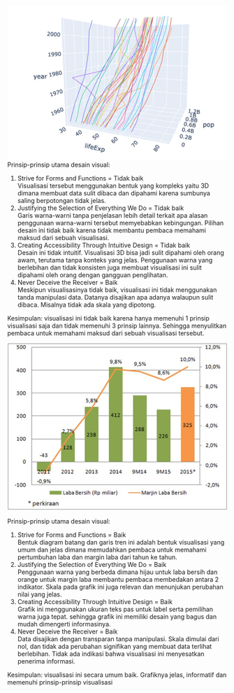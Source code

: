 ![Screenshot_1](https://github.com/asrnd12/Visualisasi_Data_Informasi/blob/main/Tugas%203/WhatsApp%20Image%202024-09-24%20at%2021.31.43%20(1).jpeg)
Prinsip-prinsip utama desain visual:
1. Strive for Forms and Functions = Tidak baik </li>
Visualisasi tersebut menggunakan bentuk yang kompleks yaitu 3D dimana membuat data sulit 
dibaca dan dipahami karena sumbunya saling berpotongan tidak jelas.
2. Justifying the Selection of Everything We Do = Tidak baik </li>
Garis warna-warni tanpa penjelasan lebih detail terkait apa alasan penggunaan warna-warni 
tersebut memyebabkan kebingungan. Pilihan desain ini tidak baik karena tidak membantu 
pembaca memahami maksud dari sebuah visualisasi.
3. Creating Accessibility Through Intuitive Design = Tidak baik </li>
Desain ini tidak intuitif. Visualisasi 3D bisa jadi sulit dipahami oleh orang awam, terutama tanpa 
konteks yang jelas. Penggunaan warna yang berlebihan dan tidak konsisten juga membuat 
visualisasi ini sulit dipahami oleh orang dengan gangguan penglihatan.
4. Never Deceive the Receiver = Baik </li>
Meskipun visualisasinya tidak baik, visualisasi ini tidak menggunakan tanda manipulasi data. 
Datanya disajikan apa adanya walaupun sulit dibaca. Misalnya tidak ada skala yang dipotong.</li>

Kesimpulan: visualisasi ini tidak baik karena hanya memenuhi 1 prinsip visualisasi saja dan tidak 
memenuhi 3 prinsip lainnya. Sehingga menyulitkan pembaca untuk memahami maksud dari sebuah 
visualisasi tersebut.

![Screenshot_1](https://github.com/asrnd12/Visualisasi_Data_Informasi/blob/main/Tugas%203/WhatsApp%20Image%202024-09-24%20at%2021.29.05%20(1).jpeg)

Prinsip-prinsip utama desain visual:
1. Strive for Forms and Functions = Baik</li>
Bentuk diagram batang dan garis tren ini adalah bentuk visualisasi yang umum dan jelas dimana 
memudahkan pembaca untuk memahami pertumbuhan laba dan margin laba dari tahun ke 
tahun.
2. Justifying the Selection of Everything We Do = Baik</li>
Penggunaan warna yang berbeda dimana hijau untuk laba bersih dan orange untuk margin laba 
membantu pembaca membedakan antara 2 indikator. Skala pada grafik ini juga relevan dan 
menunjukan perubahan nilai yang jelas.
3. Creating Accessibility Through Intuitive Design = Baik</li>
Grafik ini menggunakan ukuran teks pas untuk label serta pemilihan warna juga tepat. sehingga grafik ini memiliki desain yang bagus dan mudah dimengerti informasinya.
4. Never Deceive the Receiver = Baik</li>
Data disajikan dengan transparan tanpa manipulasi. Skala dimulai dari nol, dan tidak ada 
perubahan signifikan yang membuat data terlihat berlebihan. Tidak ada indikasi bahwa 
visualisasi ini menyesatkan penerima informasi.</li>

Kesimpulan: visualisasi ini secara umum baik. Grafiknya jelas, informatif dan memenuhi prinsip-prinsip 
visualisasi
